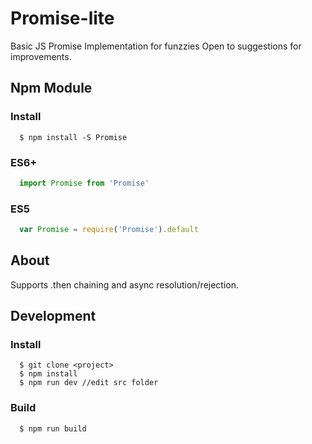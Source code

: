 # Promise-lite
Basic JS Promise Implementation for funzzies
Open to suggestions for improvements.

## Npm Module

### Install
```
  $ npm install -S Promise
```

### ES6+
```javascript
  import Promise from 'Promise'
```
### ES5
```javascript
  var Promise = require('Promise').default
```




## About

Supports .then chaining and async resolution/rejection.


## Development

### Install
```
  $ git clone <project>
  $ npm install
  $ npm run dev //edit src folder
```
### Build
```
  $ npm run build
```
